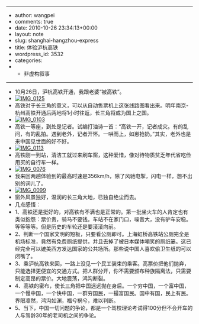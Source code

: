 - ---
- author: wangpei
- comments: true
- date: 2010-10-26 23:34:13+00:00
- layout: note
- slug: shanghai-hangzhou-express
- title: 体验沪杭高铁
- wordpress_id: 3532
- categories:
- - 非虚构叙事
- ---
- 10月26日，沪杭高铁开通，我跟老婆“被高铁”。
- [![IMG_0125](http://farm2.static.flickr.com/1245/5117832084_4ae64b0192.jpg)](http://www.flickr.com/photos/lookoo/5117832084/)
- 高铁对于长三角的意义，可以从自动售票机上这张线路图看出来。明年南京-杭州高铁开通后两地将1小时往返，长三角将成为国上之国。
- [![IMG_0103](http://farm5.static.flickr.com/4089/5117235995_6673df093d.jpg)](http://www.flickr.com/photos/lookoo/5117235995/)
- 高铁一等座，到处是记者。试编打油诗一首：“高铁一开，记者成灾。有的乱问，有的乱拍。遇到老外，记者开怀。一哄而上，如崽抢奶。”其实，老外也是来中国见世面的好不好。
- [![IMG_0113](http://farm2.static.flickr.com/1098/5117836944_4d4d38719c.jpg)](http://www.flickr.com/photos/lookoo/5117836944/)
- 高铁刚一到站，清洁工就过来刷车窗，这种爱惜，像对待物质贫乏年代省吃俭用买的自行车一样。
- [![IMG_0076](http://farm5.static.flickr.com/4092/5117230489_43ed0af7ca.jpg)](http://www.flickr.com/photos/lookoo/5117230489/)
- 我来回两趟体验到的最高时速是356km/h，除了风驰电掣，闪电一样，想不出别的词儿了。
- [![IMG_0099](http://farm2.static.flickr.com/1089/5117227231_6f231d9f8b.jpg)](http://www.flickr.com/photos/lookoo/5117227231/)
- 窗外风景独好，温润的长三角大地，已独自绝尘而去。
- 几点感悟：
- 1、高铁还是挺好的，对高铁有不满也是正常的。第一批坐火车的人肯定也有类似抱怨：票价贵，骑马不要钱。车站不在家门口，噪音大，没有驴车安稳。等等等等。但是历史的车轮还是要滚滚向前。
- 2、判断一个国家文明的短板，只要看公厕即可。上海虹桥高铁站公厕完全是机场标准，竟然有免费厕纸提供，并且去掉了被日本媒体嘲笑的厕纸篓。这已经完全可以媲美西方发达国家的公共场所。那些说中国人喜欢偷卫生纸的可以闭嘴了。
- 3、乘沪杭高铁来回，一路上没见一个民工装束的乘客。高票价把他们抛弃，只能选择更便宜的交通方式。把人群分开，你不需要颁布种族隔离法，只需要制定高昂的票价。大地震荡，鸿沟断裂。
- 4、高铁的密布，使长三角把中国远远抛在身后。一个穷中国，一个富中国，一个慢中国，一个快中国，一群穷国民，一撮富国民。国中有国，民上有民。界限凛然，鸿沟如渊，福兮祸兮，难以判断。
- 5、当下，中国一切问题的争论，都是一个驾校理论考试得100分但不会开车的人与驾龄30年的老司机之间的争论。
